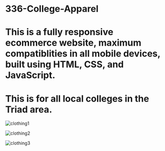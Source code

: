 # 336-College-Apparel
# This is a fully responsive ecommerce website, maximum compatiblities in all mobile devices, built using HTML, CSS, and JavaScript. 
# This is for all local colleges in the Triad area.

![clothing1](https://github.com/tyron40/336-College-Apparel/assets/107443273/e450f045-767a-4791-8097-382d46720941)

![clothing2](https://github.com/tyron40/336-College-Apparel/assets/107443273/7d928b09-5457-45ad-b5cf-7835bf924756)

![clothing3](https://github.com/tyron40/336-College-Apparel/assets/107443273/0ef618c8-212d-4d17-939d-c3ea551a4134)
